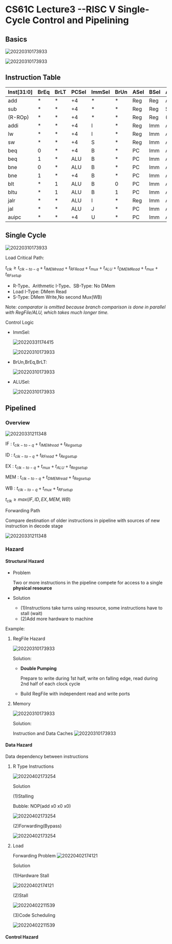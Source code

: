 # CS61C Lecture3 --RISC V Single-Cycle Control and Pipelining

## Basics

![20220310173933](https://raw.githubusercontent.com/zxc2012/image/main/20220326211448.png)

![20220310173933](https://raw.githubusercontent.com/zxc2012/image/main/20220331161846.png)


## Instruction Table 

|Inst[31:0] |BrEq| BrLT| PCSel| ImmSel |BrUn| ASel| BSel| ALUSel| MemRW|RegWEn|WBSel|
|- |-| -| -|- |-| -| -| -| -| -| -|
|add| * |* |+4| *| * |Reg| Reg| Add| Read| 1 (Y)| ALU|
|sub| *| *| +4| *| * |Reg| Reg| Sub| Read| 1 |ALU|
|(R-ROp)|*| *| +4| *| *| Reg| Reg |(Op) |Read| 1 |ALU|
|addi| *| *| +4| I| * |Reg| Imm| Add| Read |1 |ALU|
|lw| *| *| +4| I |* |Reg| Imm| Add| Read| 1| Mem|
|sw| *| *| +4 |S |* |Reg |Imm |Add |Write| 0 (N) |*|
|beq| 0| *| +4| B| *| PC| Imm| Add |Read| 0 |*|
|beq |1| * |ALU| B| *| PC |Imm |Add |Read| 0 |*|
|bne| 0 |*| ALU |B |* |PC| Imm |Add |Read| 0 |*|
|bne| 1| *| +4| B |* |PC |Imm| Add| Read| 0 |*|
|blt |* |1 |ALU |B |0| PC| Imm| Add |Read |0| *|
|bltu| * |1 |ALU| B |1 |PC| Imm |Add| Read| 0| *|
|jalr |* |*| ALU| I |*| Reg| Imm| Add |Read| 1| PC+4|
|jal| *| * |ALU |J |* |PC |Imm |Add| Read| 1| PC+4|
|auipc| * |* |+4| U| * |PC |Imm| Add| Read| 1 |ALU|

## Single Cycle

![20220310173933](https://raw.githubusercontent.com/zxc2012/image/main/20220326210350.png)

Load Critical Path:

$t_{clk}\geq t_{clk-to-q}+t_{IMEMread}+t_{RFRead}+t_{mux}+t_{ALU}+t_{DMEMRead}+t_{mux}+t_{RFsetup}$

- R-Type、Arithmetic I-Type、SB-Type: No DMem
- Load I-Type: DMem Read
- S-Type: DMem Write,No second Mux(WB)

Note: *comparator is omitted because branch comparison is
done in parallel with RegFile/ALU, which takes much longer time.*

Control Logic

- ImmSel:

    ![20220331174415](https://raw.githubusercontent.com/zxc2012/image/main/20220331174415.png)

    ![20220310173933](https://raw.githubusercontent.com/zxc2012/image/main/20220326220059.png)

- BrUn,BrEq,BrLT:

    ![20220310173933](https://raw.githubusercontent.com/zxc2012/image/main/20220326220429.png)

- ALUSel: 

    ![20220310173933](https://raw.githubusercontent.com/zxc2012/image/main/20220326211210.png)

## Pipelined
### Overview

![20220331211348](https://raw.githubusercontent.com/zxc2012/image/main/20220331211348.png)

IF : $t_{clk-to-q} + t_{IMEMread} + t_{Regsetup}$ 

ID : $t_{clk-to-q}+ t_{RFread} + t_{Regsetup}$

EX : $t_{clk-to-q}+ t_{mux} + t_{ALU} + t_{Regsetup}$ 

MEM : $t_{clk-to-q} + t_{DMEMread} + t_{Regsetup}$ 

WB : $t_{clk-to-q} + t_{mux} + t_{RFsetup}$

$t_{clk}\geq max(IF, ID, EX,MEM,WB)$

Forwarding Path

Compare destination of older instructions in pipeline with sources of new instruction in decode stage

![20220331211348](https://raw.githubusercontent.com/zxc2012/image/main/20220617104410.png)

### Hazard

#### Structural Hazard

- Problem
    
    Two or more instructions in the pipeline compete for access to a single **physical resource**

- Solution
    - (1)Instructions take turns using resource, some
instructions have to stall (wait)
    - (2)Add more hardware to machine

Example:

1. RegFile Hazard

    ![20220310173933](https://raw.githubusercontent.com/zxc2012/image/main/20220401220248.png)

    Solution:

    - **Double Pumping** 

        Prepare to write during 1st half, write on falling edge, read during 2nd half of each clock cycle

    - Build RegFile with independent read and write ports

2. Memory

    ![20220310173933](https://raw.githubusercontent.com/zxc2012/image/main/20220402165402.png)

    Solution:

    Instruction and Data Caches
    ![20220310173933](https://raw.githubusercontent.com/zxc2012/image/main/20220402165639.png)

#### Data Hazard

Data dependency between instructions

1. R Type Instructions

    ![20220402173254](https://raw.githubusercontent.com/zxc2012/image/main/20220402173254.png)

    Solution

    (1)Stalling

    Bubble: NOP(add x0 x0 x0)

    ![20220402173254](https://raw.githubusercontent.com/zxc2012/image/main/20220402173525.png)

    (2)Forwarding(Bypass)

    ![20220402173254](https://raw.githubusercontent.com/zxc2012/image/main/20220402173656.png)

2. Load

    Forwarding Problem
    ![20220402174121](https://raw.githubusercontent.com/zxc2012/image/main/20220402174121.png)

    Solution

    (1)Hardware Stall

    ![20220402174121](https://raw.githubusercontent.com/zxc2012/image/main/20220402211411.png)

    (2)Stall

    ![20220402211539](https://raw.githubusercontent.com/zxc2012/image/main/20220402211539.png)

    (3)Code Scheduling

    ![20220402211539](https://raw.githubusercontent.com/zxc2012/image/main/20220402211912.png)

#### Control Hazard